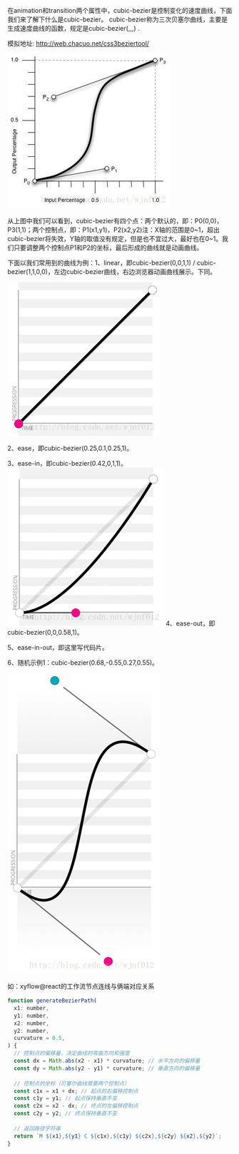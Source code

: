 在animation和transition两个属性中，cubic-bezier是控制变化的速度曲线，下面我们来了解下什么是cubic-bezier。
cubic-bezier称为三次贝塞尔曲线，主要是生成速度曲线的函数，规定是cubic-bezier(<x1>,<y1>,<x2>,<y2>) .

模拟地址:  http://web.chacuo.net/css3beziertool/

![alt text](./images/bezier1.png)

从上图中我们可以看到，cubic-bezier有四个点：两个默认的，即：P0(0,0)，P3(1,1)；两个控制点，即：P1(x1,y1)，P2(x2,y2)注：X轴的范围是0~1，超出cubic-bezier将失效，Y轴的取值没有规定，但是也不宜过大，最好也在0~1。我们只要调整两个控制点P1和P2的坐标，最后形成的曲线就是动画曲线。

下面以我们常用到的曲线为例：1、linear，即cubic-bezier(0,0,1,1) / cubic-bezier(1,1,0,0)，左边cubic-bezier曲线，右边浏览器动画曲线展示。下同。

![alt text](./images/bezier2.png)

2、ease，即cubic-bezier(0.25,0.1,0.25,1)。

3、ease-in，即cubic-bezier(0.42,0,1,1)。
![alt text](./images/bezier3.png)
4、ease-out，即cubic-bezier(0,0,0.58,1)。

5、ease-in-out，即这里写代码片。

6、随机示例1：cubic-bezier(0.68,-0.55,0.27,0.55)。

![alt text](./images/bezier4.png)

如：xyflow@react的工作流节点连线与俩端对应关系
```js
function generateBezierPath(
  x1: number,
  y1: number,
  x2: number,
  y2: number,
  curvature = 0.5,
) {
  // 控制点的偏移量，决定曲线的弯曲方向和强度
  const dx = Math.abs(x2 - x1) * curvature; // 水平方向的偏移量
  const dy = Math.abs(y2 - y1) * curvature; // 垂直方向的偏移量

  // 控制点的坐标（贝塞尔曲线需要两个控制点）
  const c1x = x1 + dx; // 起点的右偏移控制点
  const c1y = y1; // 起点保持垂直不变
  const c2x = x2 - dx; // 终点的左偏移控制点
  const c2y = y2; // 终点保持垂直不变

  // 返回路径字符串
  return `M ${x1},${y1} C ${c1x},${c1y} ${c2x},${c2y} ${x2},${y2}`;
}
```
